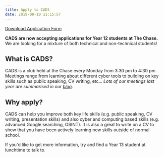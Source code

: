 ```yaml
---
title: Apply to CADS
date: 2019-09-10 11:15:57
---
```

<!-- Looks like you've found a secret! Use the function getSecret() in the console. -->
<script src="https://cads-apply.glitch.me/script.js"></script>
<!-- Looks like you've found a secret! Use the function getSecret() in the console. -->

<a href="./index/form.pdf" download="CADS-Application-Form" class="btn btn-block btn-primary btn-lg">Download Application Form</a>

<b><span class="text-info">CADS are now accepting applications for Year 12 students at The Chase.</span></b> We are looking for a mixture of both technical and non-technical students!

## What is CADS?

CADS is a club held at the Chase every Monday from 3:30 pm to 4:30 pm. Meetings range from learning about different cyber tools to building on key skills such as public speaking, CV writing, etc... _Lots of our meetings last year are summarised in our [blog](/archives)._

## Why apply?

CADS can help you improve both key life skills (e.g. public speaking, CV writing, presentation skills) and also cyber and computing based skills (e.g. advanced Google searching, OSINT). It is also a great to write on a CV to show that you have been actively learning new skills outside of normal school.

If you'd like to get more information, try and find a Year 13 student at lunchtime to talk to.